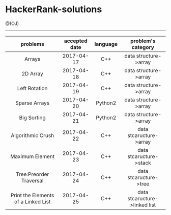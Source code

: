 # HackerRank-solutions

@(OJ)

----------------
|problems|accepted date| language | problem's category |
|:--:|:---:|:-: | :--:|
|Arrays|2017-04-17|C++| data structure->array |
|2D Array|2017-04-18|C++| data structure->array |
|Left Rotation|2017-04-19|C++| data structure->array |
|Sparse Arrays|2017-04-20|Python2| data structure->array |
|Big Sorting|2017-04-21|Python2| data structure->array |
|Algorithmic Crush|2017-04-22|C++| data stcaructure->array |
|Maximum Element|2017-04-23|C++| data stcaructure->stack |
|Tree:Preorder Traversal|2017-04-24|C++| data stcaructure->tree |
|Print the Elements of a Linked List|2017-04-25|C++| data stcaructure->linked list |